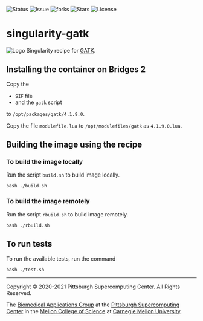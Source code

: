 ![Status](https://github.com/pscedu/singularity-gatk/actions/workflows/main.yml/badge.svg)
![Issue](https://img.shields.io/github/issues/pscedu/singularity-gatk)
![forks](https://img.shields.io/github/forks/pscedu/singularity-gatk)
![Stars](https://img.shields.io/github/stars/pscedu/singularity-gatk)
![License](https://img.shields.io/github/license/pscedu/singularity-gatk)

# singularity-gatk
![Logo](https://theme.zdassets.com/theme_assets/2378360/df085f154321faac9159dda57f50103b87a4f743.png)
Singularity recipe for [GATK](https://gatk.broadinstitute.org/hc/en-us).

## Installing the container on Bridges 2
Copy the

* `SIF` file
* and the `gatk` script

to `/opt/packages/gatk/4.1.9.0`.

Copy the file `modulefile.lua` to `/opt/modulefiles/gatk` as `4.1.9.0.lua`.

## Building the image using the recipe

### To build the image locally
Run the script `build.sh` to build image locally.

```
bash ./build.sh
```

### To build the image remotely
Run the script `rbuild.sh` to build image remotely.

```
bash ./rbuild.sh
```

## To run tests
To run the available tests, run the command

```
bash ./test.sh
```

---
Copyright © 2020-2021 Pittsburgh Supercomputing Center. All Rights Reserved.

The [Biomedical Applications Group](https://www.psc.edu/biomedical-applications/) at the [Pittsburgh Supercomputing
Center](http://www.psc.edu) in the [Mellon College of Science](https://www.cmu.edu/mcs/) at [Carnegie Mellon University](http://www.cmu.edu).

